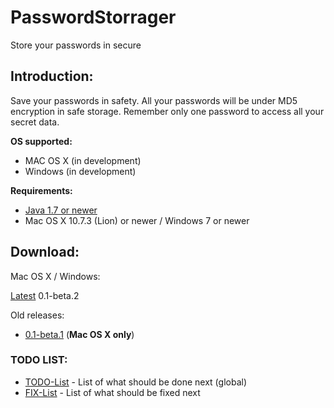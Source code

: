 # PasswordStorrager
Store your passwords in secure

## Introduction:
Save your passwords in safety. All your passwords will be under MD5 encryption in safe storage.
Remember only one password to access all your secret data.

**OS supported:**
- MAC OS X (in development)
- Windows (in development)

**Requirements:**
- [Java 1.7 or newer](http://java.com/ru/download/)
- Mac OS X 10.7.3 (Lion) or newer / Windows 7 or newer

## Download:
Mac OS X / Windows:

[Latest](https://github.com/benchdoos/PasswordStorrager/releases/tag/v0.1-beta.2) 0.1-beta.2

Old releases:
- [0.1-beta.1](https://github.com/benchdoos/PasswordStorrager/releases/tag/v0.1-beta.1) (**Mac OS X only**)

### TODO LIST:
- [TODO-List](TODOLIST.md)  - List of what should be done next (global)
- [FIX-List](FIXLIST.md) -  List of what should be fixed next


